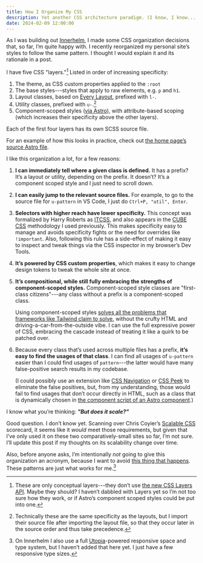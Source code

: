 ```yaml
---
title: How I Organize My CSS
description: Yet another CSS architecture paradigm. (I know, I know...)
date: 2024-02-09 12:00:00
---
```


As I was building out [Innerhelm](https://innerhelm.com), I made some CSS
organization decisions that, so far, I’m quite happy with. I recently
reorganized my personal site’s styles to follow the same pattern. I thought I
would explain it and its rationale in a post.

I have five CSS "layers."[^conceptual-layers] Listed
in order of increasing specificity:

1. The theme, as CSS custom properties applied to the `:root`
2. The base styles---styles that apply to raw elements, e.g. `p` and `h1`.
3. Layout classes, based on [Every Layout](https://every-layout.dev/), prefixed
   with `l-`.
4. Utility classes, prefixed with `u-`.[^specificity]
5. Component-scoped styles
   ([via Astro](https://docs.astro.build/en/guides/styling/#scoped-styles)),
   with attribute-based scoping (which increases their specificity above the
   other layers).

Each of the first four layers has its own SCSS source file.

For an example of how this looks in practice, check out [the home page’s source Astro file](https://github.com/tylermercer/personal-website/blob/b9477ffc2621c5999002fb840166263c097d764e/src/pages/index.astro).

I like this organization a lot, for a few reasons:

1. **I can immediately tell where a given class is defined.** It has a prefix?
   It’s a layout or utility, depending on the prefix. It doesn’t? It’s a
   component scoped style and I just need to scroll down.

2. **I can easily jump to the relevant source files.** For example, to go to the
   source file for `u-pattern` in VS Code, I just do `Ctrl+P, "util", Enter`.

3. **Selectors with higher reach have lower specificity.** This concept was
   formalized by Harry Roberts as
   [ITCSS](https://www.xfive.co/blog/itcss-scalable-maintainable-css-architecture/),
   and also appears in the [CUBE CSS](https://cube.fyi/) methodology I used
   previously. This makes specificity easy to manage and avoids specificity
   fights or the need for overrides like `!important`. Also, following this rule
   has a side-effect of making it easy to inspect and tweak things via the CSS
   inspector in my browser’s Dev Tools.

4. **It’s powered by CSS custom properties**, which makes it easy to change
   design tokens to tweak the whole site at once.

5. **It’s compositional, while still fully embracing the strengths of
   component-scoped styles.** Component-scoped style classes are "first-class
   citizens"---any class without a prefix is a component-scoped class.

   Using component-scoped styles
   [solves all the problems that frameworks like Tailwind claim to solve](https://pdx.su/blog/2023-07-26-tailwind-and-the-death-of-craftsmanship/),
   without the crufty HTML and driving-a-car-from-the-outside vibe. I can use
   the full expressive power of CSS, embracing the cascade instead of treating
   it like a quirk to be patched over.

6. Because every class that’s used across multiple files has a prefix, **it’s
   easy to find the usages of that class**. I can find all usages of `u-pattern`
   easier than I could find usages of `pattern`---the latter would have many
   false-positive search results in my codebase.

   (I could possibly use an extension like
   [CSS Navigation](https://github.com/pucelle/vscode-css-navigation/) or
   [CSS Peek](https://github.com/pranaygp/vscode-css-peek) to eliminate the
   false positives, but, from my understanding, those would fail to find usages
   that don’t occur directly in HTML, such as a class that is dynamically chosen
   in
   [the component script of an Astro component](https://docs.astro.build/en/basics/astro-components/#the-component-script).)

I know what you’re thinking: **_"But does it scale?"_**

Good question. I don’t know yet. Scanning over Chris Coyier’s
[Scalable CSS](https://chriscoyier.net/2023/01/17/scalable-css/) scorecard, it
seems like it _would_ meet those requirements, but given that I’ve only used it
on these two comparatively-small sites so far, I’m not sure. I’ll update this
post if my thoughts on its scalability change over time.

Also, before anyone asks, I’m intentionally _not_ going to give this
organization an acronym, because I want to avoid
[this thing that happens](https://codepen.io/chriscoyier/post/a-weird-thing-that-happens). These
patterns are just what works for
me.[^utopia]

[^conceptual-layers]: These are only conceptual layers---they don’t use
[the new CSS Layers API](https://developer.mozilla.org/en-US/docs/Learn/CSS/Building_blocks/Cascade_layers).
Maybe they should? I haven’t dabbled with Layers yet so I’m not too sure how
they work, or if Astro’s component scoped styles could be put into one.

[^specificity]: Technically these are the same
specificity as the layouts, but I import their source file after importing
the layout file, so that they occur later in the source order and thus take
precedence.

[^utopia]: On Innerhelm I also use a full [Utopia](https://utopia.fyi/)-powered
responsive space and type system, but I haven’t added that here yet. I just have
a few responsive type sizes.
